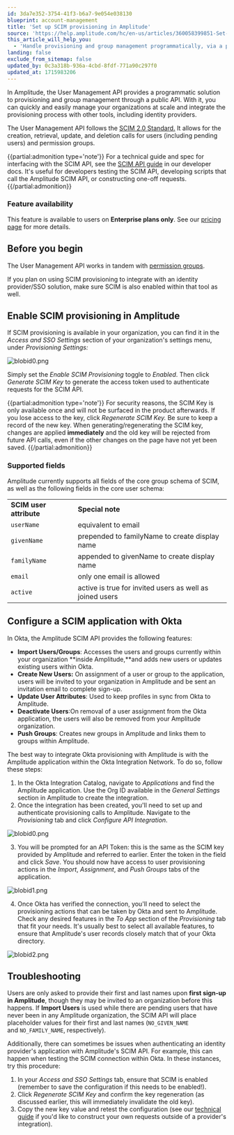```yaml
---
id: 3da7e352-3754-41f3-b6a7-9e054e038130
blueprint: account-management
title: 'Set up SCIM provisioning in Amplitude'
source: 'https://help.amplitude.com/hc/en-us/articles/360058399851-Set-up-SCIM-provisioning-in-Amplitude'
this_article_will_help_you:
  - 'Handle provisioning and group management programmatically, via a public API'
landing: false
exclude_from_sitemap: false
updated_by: 0c3a318b-936a-4cbd-8fdf-771a90c297f0
updated_at: 1715983206
---
```

In Amplitude, the User Management API provides a programmatic solution to provisioning and group management through a public API. With it, you can quickly and easily manage your organizations at scale and integrate the provisioning process with other tools, including identity providers.

The User Management API follows the [SCIM 2.0 Standard.](http://www.simplecloud.info/#Specification) It allows for the creation, retrieval, update, and deletion calls for users (including pending users) and permission groups.

{{partial:admonition type='note'}}
 For a technical guide and spec for interfacing with the SCIM API, see the [SCIM API guide](https://developers.amplitude.com/docs/scim-api) in our developer docs. It's useful for developers testing the SCIM API, developing scripts that call the Amplitude SCIM API, or constructing one-off requests.
{{/partial:admonition}}

### Feature availability

This feature is available to users on **Enterprise plans only**. See our [pricing page](https://amplitude.com/pricing) for more details.

## Before you begin

The User Management API works in tandem with [permission groups](/docs/admin/account-management/manage-users).

If you plan on using SCIM provisioning to integrate with an identity provider/SSO solution, make sure SCIM is also enabled within that tool as well.

## Enable SCIM provisioning in Amplitude

If SCIM provisioning is available in your organization, you can find it in the *Access and SSO Settings* section of your organization's settings menu, under *Provisioning Settings:*

![blobid0.png](/docs/output/img/account-management/blobid0-png.png)

Simply set the *Enable SCIM Provisioning* toggle to *Enabled*. Then click *Generate SCIM Key* to generate the access token used to authenticate requests for the SCIM API. 

{{partial:admonition type='note'}}
For security reasons, the SCIM Key is only available once and will not be surfaced in the product afterwards. If you lose access to the key, click *Regenerate SCIM Key.* Be sure to keep a record of the new key. When generating/regenerating the SCIM key, changes are applied **immediately** and the old key will be rejected from future API calls, even if the other changes on the page have not yet been saved.
{{/partial:admonition}}

### Supported fields

Amplitude currently supports all fields of the core group schema of SCIM, as well as the following fields in the core user schema:

|  |  |
| --- | --- |
| **SCIM user attribute** | **Special note** |
| `userName`  | equivalent to email |
| `givenName`  | prepended to familyName to create display name |
| `familyName`  | appended to givenName to create display name |
| `email`  | only one email is allowed |
| `active`  | active is true for invited users as well as joined users |

## Configure a SCIM application with Okta

In Okta, the Amplitude SCIM API provides the following features:

* **Import Users/Groups**: Accesses the users and groups currently within your organization **inside Amplitude,**and adds new users or updates existing users within Okta.
* **Create New Users:** On assignment of a user or group to the application, users will be invited to your organization in Amplitude and be sent an invitation email to complete sign-up.
* **Update User Attributes**: Used to keep profiles in sync from Okta to Amplitude.
* **Deactivate Users**:On removal of a user assignment from the Okta application, the users will also be removed from your Amplitude organization.
* **Push Groups**: Creates new groups in Amplitude and links them to groups within Amplitude.

The best way to integrate Okta provisioning with Amplitude is with the Amplitude application within the Okta Integration Network. To do so, follow these steps:

1. In the Okta Integration Catalog, navigate to *Applications* and find the Amplitude application. Use the Org ID available in the *General Settings* section in Amplitude to create the integration.
2. Once the integration has been created, you'll need to set up and authenticate provisioning calls to Amplitude. Navigate to the *Provisioning* tab and click *Configure API Integration*.

![blobid0.png](/docs/output/img/account-management/blobid0-png.png)

3. You will be prompted for an API Token: this is the same as the SCIM key provided by Amplitude and referred to earlier. Enter the token in the field and click *Save*. You should now have access to user provisioning actions in the *Import*, *Assignment*, and *Push Groups* tabs of the application.

![blobid1.png](/docs/output/img/account-management/blobid1-png.png)

4. Once Okta has verified the connection, you'll need to select the provisioning actions that can be taken by Okta and sent to Amplitude. Check any desired features in the *To App* section of the *Provisioning* tab that fit your needs. It's usually best to select all available features, to ensure that Amplitude's user records closely match that of your Okta directory.

![blobid2.png](/docs/output/img/account-management/blobid2-png.png)

## Troubleshooting

Users are only asked to provide their first and last names upon **first sign-up in Amplitude**, though they may be invited to an organization before this happens. If **Import Users** is used while there are pending users that have never been in any Amplitude organization, the SCIM API will place placeholder values for their first and last names (`NO_GIVEN_NAME` and `NO_FAMILY_NAME`, respectively).

Additionally, there can sometimes be issues when authenticating an identity provider's application with Amplitude's SCIM API. For example, this can happen when testing the SCIM connection within Okta. In these instances, try this procedure:

1. In your *Access and SSO Settings* tab, ensure that SCIM is enabled (remember to save the configuration if this needs to be enabled!).
2. Click *Regenerate SCIM Key* and confirm the key regeneration (as discussed earlier, this will immediately invalidate the old key).
3. Copy the new key value and retest the configuration (see our [technical guide](https://developers.amplitude.com/docs/scim-api) if you'd like to construct your own requests outside of a provider's integration).